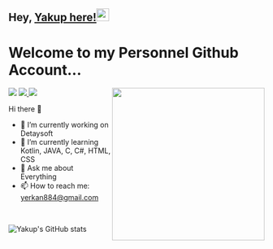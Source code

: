 ## Hey, [Yakup here!](https://www.instagram.com/yakupcann5/)<img src="https://media.giphy.com/media/hvRJCLFzcasrR4ia7z/giphy.gif" width="25px">

<h1>Welcome to my Personnel Github Account...</h1> 

<img src = 'https://media0.giphy.com/media/26tn33aiTi1jkl6H6/giphy.gif?cid=790b76111a727911e72bb786a6a6b69b79370e9ba9664904&rid=giphy.gif&ct=g' width= 300  align='right' style=""/>


<p align="left">
<a href="mailto: yerkan884@gmail.com"><img src="https://img.shields.io/badge/-email-1d76b0?&style=for-the-badge&logo=Microsoft-outlook&logoColor=white"></a>
<a href="https://www.linkedin.com/in/yakup-can-erkan-7a163a225/"><img src="https://img.shields.io/badge/linkedin-0a66c2.svg?&style=for-the-badge&logo=linkedin&logoColor=white"</a>
<a href="https://www.instagram.com/yakupcann5/"><img src="https://img.shields.io/badge/twitter-0a66c2.svg?&style=for-the-badge&logo=twitter&logoColor=white"></a>  
</p>
 
 
 Hi there 👋
- 🔭 I’m currently working on Detaysoft
- 🌱 I’m currently learning Kotlin, JAVA, C, C#, HTML, CSS
- 💬 Ask me about Everything
- 📫 How to reach me: yerkan884@gmail.com

<br>

![Yakup's GitHub stats](https://github-readme-stats.vercel.app/api?username=yakupcann5&show_icons=true&theme=radical)


